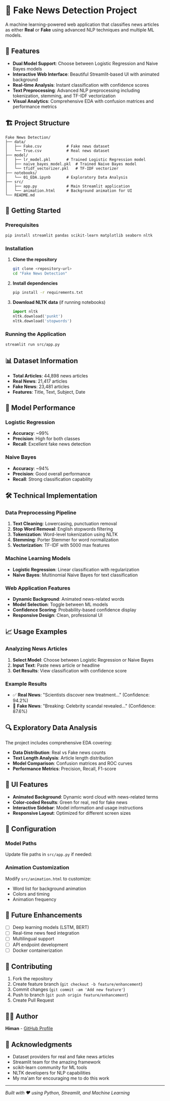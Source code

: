 # 📰 Fake News Detection Project

A machine learning-powered web application that classifies news articles as either **Real** or **Fake** using advanced NLP techniques and multiple ML models.

## 🌟 Features

- **Dual Model Support**: Choose between Logistic Regression and Naive Bayes models
- **Interactive Web Interface**: Beautiful Streamlit-based UI with animated background
- **Real-time Analysis**: Instant classification with confidence scores
- **Text Preprocessing**: Advanced NLP preprocessing including tokenization, stemming, and TF-IDF vectorization
- **Visual Analytics**: Comprehensive EDA with confusion matrices and performance metrics

## 🏗️ Project Structure

```
Fake News Detection/
├── data/
│   ├── Fake.csv           # Fake news dataset
│   └── True.csv           # Real news dataset
├── model/
│   ├── lr_model.pkl       # Trained Logistic Regression model
│   ├── naive_bayes_model.pkl  # Trained Naive Bayes model
│   └── tfidf_vectorizer.pkl   # TF-IDF vectorizer
├── notebooks/
│   └── 01_EDA.ipynb       # Exploratory Data Analysis
├── src/
│   ├── app.py             # Main Streamlit application
│   └── animation.html     # Background animation for UI
└── README.md
```

## 🚀 Getting Started

### Prerequisites

```bash
pip install streamlit pandas scikit-learn matplotlib seaborn nltk
```

### Installation

1. **Clone the repository**

   ```bash
   git clone <repository-url>
   cd "Fake News Detection"
   ```

2. **Install dependencies**

   ```bash
   pip install -r requirements.txt
   ```

3. **Download NLTK data** (if running notebooks)
   ```python
   import nltk
   nltk.download('punkt')
   nltk.download('stopwords')
   ```

### Running the Application

```bash
streamlit run src/app.py
```

## 📊 Dataset Information

- **Total Articles**: 44,898 news articles
- **Real News**: 21,417 articles
- **Fake News**: 23,481 articles
- **Features**: Title, Text, Subject, Date

## 🔬 Model Performance

### Logistic Regression

- **Accuracy**: ~99%
- **Precision**: High for both classes
- **Recall**: Excellent fake news detection

### Naive Bayes

- **Accuracy**: ~94%
- **Precision**: Good overall performance
- **Recall**: Strong classification capability

## 🛠️ Technical Implementation

### Data Preprocessing Pipeline

1. **Text Cleaning**: Lowercasing, punctuation removal
2. **Stop Word Removal**: English stopwords filtering
3. **Tokenization**: Word-level tokenization using NLTK
4. **Stemming**: Porter Stemmer for word normalization
5. **Vectorization**: TF-IDF with 5000 max features

### Machine Learning Models

- **Logistic Regression**: Linear classification with regularization
- **Naive Bayes**: Multinomial Naive Bayes for text classification

### Web Application Features

- **Dynamic Background**: Animated news-related words
- **Model Selection**: Toggle between ML models
- **Confidence Scoring**: Probability-based confidence display
- **Responsive Design**: Clean, professional UI

## 📈 Usage Examples

### Analyzing News Articles

1. **Select Model**: Choose between Logistic Regression or Naive Bayes
2. **Input Text**: Paste news article or headline
3. **Get Results**: View classification with confidence score

### Example Results

- ✅ **Real News**: "Scientists discover new treatment..." (Confidence: 94.2%)
- 🚨 **Fake News**: "Breaking: Celebrity scandal revealed..." (Confidence: 87.6%)

## 🔍 Exploratory Data Analysis

The project includes comprehensive EDA covering:

- **Data Distribution**: Real vs Fake news counts
- **Text Length Analysis**: Article length distribution
- **Model Comparison**: Confusion matrices and ROC curves
- **Performance Metrics**: Precision, Recall, F1-score

## 🎨 UI Features

- **Animated Background**: Dynamic word cloud with news-related terms
- **Color-coded Results**: Green for real, red for fake news
- **Interactive Sidebar**: Model information and usage instructions
- **Responsive Layout**: Optimized for different screen sizes

## 🔧 Configuration

### Model Paths

Update file paths in `src/app.py` if needed:

### Animation Customization

Modify `src/animation.html` to customize:

- Word list for background animation
- Colors and timing
- Animation frequency

## 📝 Future Enhancements

- [ ] Deep learning models (LSTM, BERT)
- [ ] Real-time news feed integration
- [ ] Multilingual support
- [ ] API endpoint development
- [ ] Docker containerization

## 🤝 Contributing

1. Fork the repository
2. Create feature branch (`git checkout -b feature/enhancement`)
3. Commit changes (`git commit -am 'Add new feature'`)
4. Push to branch (`git push origin feature/enhancement`)
5. Create Pull Request


## 👨‍💻 Author

**Himan** - [GitHub Profile](https://github.com/HMSthecoder)

## 🙏 Acknowledgments

- Dataset providers for real and fake news articles
- Streamlit team for the amazing framework
- scikit-learn community for ML tools
- NLTK developers for NLP capabilities
- My ma'am for encouraging me to do this work

---

_Built with ❤️ using Python, Streamlit, and Machine Learning_
